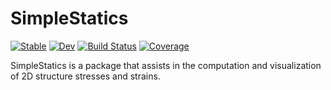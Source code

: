 # SimpleStatics

[![Stable](https://img.shields.io/badge/docs-stable-blue.svg)](https://Boxylmer.github.io/SimpleStatics.jl/stable/)
[![Dev](https://img.shields.io/badge/docs-dev-blue.svg)](https://Boxylmer.github.io/SimpleStatics.jl/dev/)
[![Build Status](https://github.com/Boxylmer/SimpleStatics.jl/actions/workflows/CI.yml/badge.svg?branch=master)](https://github.com/Boxylmer/SimpleStatics.jl/actions/workflows/CI.yml?query=branch%3Amaster)
[![Coverage](https://codecov.io/gh/Boxylmer/SimpleStatics.jl/branch/master/graph/badge.svg)](https://codecov.io/gh/Boxylmer/SimpleStatics.jl)


SimpleStatics is a package that assists in the computation and visualization of 2D structure stresses and strains.

